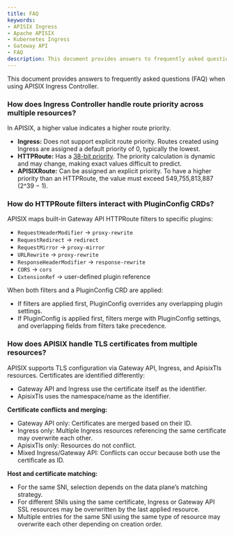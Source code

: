 ```yaml
---
title: FAQ
keywords:
- APISIX Ingress
- Apache APISIX
- Kubernetes Ingress
- Gateway API
- FAQ
description: This document provides answers to frequently asked questions (FAQ) when using APISIX Ingress Controller.
---
```


<!--
#
# Licensed to the Apache Software Foundation (ASF) under one or more
# contributor license agreements.See the NOTICE file distributed with
# this work for additional information regarding copyright ownership.
# The ASF licenses this file to You under the Apache License, Version 2.0
# (the "License"); you may not use this file except in compliance with
# the License.You may obtain a copy of the License at
#
# http://www.apache.org/licenses/LICENSE-2.0
#
# Unless required by applicable law or agreed to in writing, software
# distributed under the License is distributed on an "AS IS" BASIS,
# WITHOUT WARRANTIES OR CONDITIONS OF ANY KIND, either express or implied.
# See the License for the specific language governing permissions and
# limitations under the License.
#
-->

This document provides answers to frequently asked questions (FAQ) when using APISIX Ingress Controller.


### How does Ingress Controller handle route priority across multiple resources?

In APISIX, a higher value indicates a higher route priority.

* **Ingress:** Does not support explicit route priority. Routes created using Ingress are assigned a default priority of 0, typically the lowest.
* **HTTPRoute:** Has a [38-bit priority](https://github.com/apache/apisix-ingress-controller/blob/master/internal/adc/translator/httproute.go#L428-L448). The priority calculation is dynamic and may change, making exact values difficult to predict.
* **APISIXRoute:** Can be assigned an explicit priority. To have a higher priority than an HTTPRoute, the value must exceed 549,755,813,887 (2^39 − 1).

### How do HTTPRoute filters interact with PluginConfig CRDs?

APISIX maps built-in Gateway API HTTPRoute filters to specific plugins:

* `RequestHeaderModifier` → `proxy-rewrite`
* `RequestRedirect` → `redirect`
* `RequestMirror` → `proxy-mirror`
* `URLRewrite` → `proxy-rewrite`
* `ResponseHeaderModifier` → `response-rewrite`
* `CORS` → `cors`
* `ExtensionRef` → user-defined plugin reference

When both filters and a PluginConfig CRD are applied:

* If filters are applied first, PluginConfig overrides any overlapping plugin settings.
* If PluginConfig is applied first, filters merge with PluginConfig settings, and overlapping fields from filters take precedence.

### How does APISIX handle TLS certificates from multiple resources?

APISIX supports TLS configuration via Gateway API, Ingress, and ApisixTls resources. Certificates are identified differently:

* Gateway API and Ingress use the certificate itself as the identifier.
* ApisixTls uses the namespace/name as the identifier.

**Certificate conflicts and merging:**

* Gateway API only: Certificates are merged based on their ID.
* Ingress only: Multiple Ingress resources referencing the same certificate may overwrite each other.
* ApisixTls only: Resources do not conflict.
* Mixed Ingress/Gateway API: Conflicts can occur because both use the certificate as ID.

**Host and certificate matching:**

* For the same SNI, selection depends on the data plane’s matching strategy.
* For different SNIs using the same certificate, Ingress or Gateway API SSL resources may be overwritten by the last applied resource.
* Multiple entries for the same SNI using the same type of resource may overwrite each other depending on creation order.
